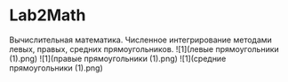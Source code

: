 # Lab2Math
Вычислительная математика. Численное интегрирование методами левых, правых, средних прямоугольников.
![1](левые прямоугольники (1).png)
![1](правые прямоугольники (1).png)
![1](средние прямоугольники (1).png)
